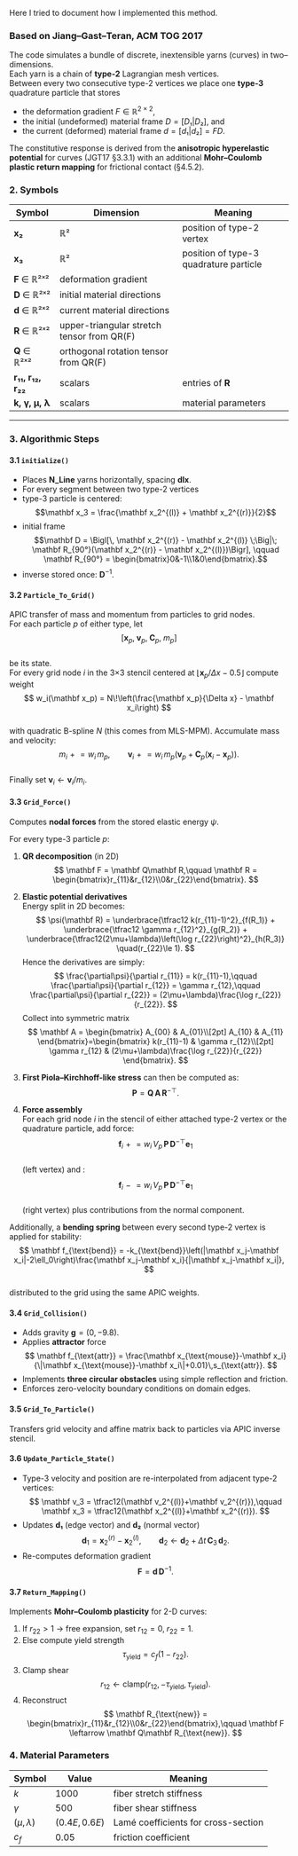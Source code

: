 Here I tried to document how I implemented this method.

### Based on Jiang–Gast–Teran, ACM TOG 2017  

The code simulates a bundle of discrete, inextensible yarns (curves) in two–dimensions.  
Each yarn is a chain of **type-2** Lagrangian mesh vertices.  
Between every two consecutive type-2 vertices we place one **type-3** quadrature particle that stores  

- the deformation gradient $F \in \mathbb{R}^{2\times 2}$, 
- the initial (undeformed) material frame $D = [D₁ | D₂]$, and  
- the current (deformed) material frame $d = [d₁ | d₂] = F D$.

The constitutive response is derived from the **anisotropic hyperelastic potential** for curves (JGT17 §3.3.1) with an additional **Mohr–Coulomb plastic return mapping** for frictional contact (§4.5.2).  


### 2. Symbols  
| Symbol | Dimension | Meaning |
|---|---|---|
| **x₂** | ℝ² | position of type-2 vertex |
| **x₃** | ℝ² | position of type-3 quadrature particle |
| **F** ∈ ℝ²ˣ² | deformation gradient |
| **D** ∈ ℝ²ˣ² | initial material directions |
| **d** ∈ ℝ²ˣ² | current material directions |
| **R** ∈ ℝ²ˣ² | upper-triangular stretch tensor from QR(F) |
| **Q** ∈ ℝ²ˣ² | orthogonal rotation tensor from QR(F) |
| **r₁₁, r₁₂, r₂₂** | scalars | entries of **R** |
| **k, γ, μ, λ** | scalars | material parameters |

---

### 3. Algorithmic Steps  

#### 3.1 `initialize()`
- Places **N_Line** yarns horizontally, spacing **dlx**.  
- For every segment between two type-2 vertices  
- type-3 particle is centered:  
  $$\mathbf x_3 = \frac{\mathbf x_2^{(l)} + \mathbf x_2^{(r)}}{2}$$  
-  initial frame  
  $$\mathbf D = \Bigl[\, \mathbf x_2^{(r)} - \mathbf x_2^{(l)} \;\Big|\; \mathbf R_{90°}(\mathbf x_2^{(r)} - \mathbf x_2^{(l)})\Bigr], \qquad \mathbf R_{90°} = \begin{bmatrix}0&-1\\1&0\end{bmatrix}.$$  
- inverse stored once: $\mathbf D^{-1}$.



#### 3.2 `Particle_To_Grid()`
APIC transfer of mass and momentum from particles to grid nodes.  
For each particle $p$ of either type, let  
$$
[\mathbf x_p,\; \mathbf v_p,\; \mathbf C_p,\; m_p]
$$  
be its state.  
For every grid node $i$ in the 3×3 stencil centered at $\lfloor\mathbf x_p/\Delta x-0.5\rfloor$ compute weight  
$$
w_i(\mathbf x_p) = N\!\left(\frac{\mathbf x_p}{\Delta x} - \mathbf x_i\right)
$$  
with quadratic B-spline $N$ (this comes from MLS-MPM).
Accumulate mass and velocity:
$$
m_i \mathrel{+}= w_i\, m_p, \qquad
\mathbf v_i \mathrel{+}= w_i\, m_p \left(\mathbf v_p + \mathbf C_p(\mathbf x_i - \mathbf x_p)\right).
$$  
Finally set $\mathbf v_i \leftarrow \mathbf v_i/m_i$.

#### 3.3 `Grid_Force()`
Computes **nodal forces** from the stored elastic energy $\psi$.

For every type-3 particle $p$:

1. **QR decomposition** (in 2D)  
   $$
   \mathbf F = \mathbf Q\mathbf R,\qquad
   \mathbf R = \begin{bmatrix}r_{11}&r_{12}\\0&r_{22}\end{bmatrix}.
   $$

2. **Elastic potential derivatives**  
   Energy split  in 2D becomes:
$$
   \psi(\mathbf R) = \underbrace{\tfrac12 k(r_{11}-1)^2}_{f(R_1)} +
                     \underbrace{\tfrac12 \gamma r_{12}^2}_{g(R_2)} +
                     \underbrace{\tfrac12(2\mu+\lambda)\left(\log r_{22}\right)^2}_{h(R_3)} \quad(r_{22}\le 1).
   $$
   Hence the derivatives are simply:$$
   \frac{\partial\psi}{\partial r_{11}} = k(r_{11}-1),\qquad
   \frac{\partial\psi}{\partial r_{12}} = \gamma r_{12},\qquad
   \frac{\partial\psi}{\partial r_{22}} = (2\mu+\lambda)\frac{\log r_{22}}{r_{22}}.
   $$
   Collect into symmetric matrix  
$$
   \mathbf A = \begin{bmatrix}
   A_{00} & A_{01}\\[2pt]
   A_{10} & A_{11}
   \end{bmatrix}=\begin{bmatrix}
   k(r_{11}-1) & \gamma r_{12}\\[2pt]
   \gamma r_{12} & (2\mu+\lambda)\frac{\log r_{22}}{r_{22}}
   \end{bmatrix}.
   $$
   

3. **First Piola–Kirchhoff-like stress**  can then be computed as: 
   $$
   \mathbf P = \mathbf Q\,\mathbf A\,\mathbf R^{-\top}.
   $$

4. **Force assembly**  
   For each grid node $i$ in the stencil of either attached type-2 vertex or the quadrature particle, add force:
   $$
   \mathbf f_i \mathrel{+}= w_i\,V_p\,\mathbf P\,\mathbf D^{-\top}\mathbf e_1
   $$  
   (left vertex) and :
   $$
   \mathbf f_i \mathrel{-}= w_i\,V_p\,\mathbf P\,\mathbf D^{-\top}\mathbf e_1
   $$  
   (right vertex) plus contributions from the normal component.

Additionally, a **bending spring** between every second type-2 vertex is applied for stability:  
$$
\mathbf f_{\text{bend}} = -k_{\text{bend}}\left(|\mathbf x_j-\mathbf x_i|-2\ell_0\right)\frac{\mathbf x_j-\mathbf x_i}{|\mathbf x_j-\mathbf x_i|},
$$  
distributed to the grid using the same APIC weights.

#### 3.4 `Grid_Collision()`
- Adds gravity $\mathbf g = (0,-9.8)$.  
- Applies **attractor** force  
  $$
  \mathbf f_{\text{attr}} = \frac{\mathbf x_{\text{mouse}}-\mathbf x_i}{\|\mathbf x_{\text{mouse}}-\mathbf x_i\|+0.01}\,s_{\text{attr}}.
  $$  
- Implements **three circular obstacles** using simple reflection and friction.  
- Enforces zero-velocity boundary conditions on domain edges.

#### 3.5 `Grid_To_Particle()`
Transfers grid velocity and affine matrix back to particles via APIC inverse stencil.

#### 3.6 `Update_Particle_State()`
- Type-3 velocity and position are re-interpolated from adjacent type-2 vertices:  
  $$
  \mathbf v_3 = \tfrac12(\mathbf v_2^{(l)}+\mathbf v_2^{(r)}),\qquad
  \mathbf x_3 = \tfrac12(\mathbf x_2^{(l)}+\mathbf x_2^{(r)}).
  $$  
- Updates **d₁** (edge vector) and **d₂** (normal vector)  
  $$
  \mathbf d_1 = \mathbf x_2^{(r)}-\mathbf x_2^{(l)},\qquad
  \mathbf d_2 \leftarrow \mathbf d_2 + \Delta t\,\mathbf C_3\,\mathbf d_2.
  $$  
- Re-computes deformation gradient  
  $$
  \mathbf F = \mathbf d\,\mathbf D^{-1}.
  $$

#### 3.7 `Return_Mapping()`
Implements **Mohr–Coulomb plasticity** for 2-D curves:

1. If $r_{22}>1$ → free expansion, set $r_{12}=0,\;r_{22}=1$.  
2. Else compute yield strength  
   $$
   \tau_{\text{yield}} = c_f(1-r_{22}).
   $$  
3. Clamp shear  
   $$
   r_{12} \leftarrow \text{clamp}(r_{12}, -\tau_{\text{yield}}, \tau_{\text{yield}}).
   $$  
4. Reconstruct  
   $$
   \mathbf R_{\text{new}} = \begin{bmatrix}r_{11}&r_{12}\\0&r_{22}\end{bmatrix},\qquad
   \mathbf F \leftarrow \mathbf Q\mathbf R_{\text{new}}.
   $$

### 4. Material Parameters  
| Symbol | Value | Meaning |
|---|---|---|
| $k$ | 1000 | fiber stretch stiffness |
| $\gamma$ | 500 | fiber shear stiffness |
| $(\mu,\lambda)$ | $(0.4E,0.6E)$ | Lamé coefficients for cross-section |
| $c_f$ | 0.05 | friction coefficient |
